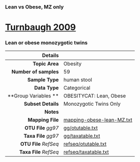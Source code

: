 ### Lean vs Obese, MZ only
# [Turnbaugh 2009]( ../docs/turnbaugh_twins.html )
### Lean or obese monozygotic twins

| Details                   |                                                           |
| ------------------------: |-----------------------------------------------------------|
| **Topic Area**                | Obesity                                                |
| **Number of samples**         | 59                                         |
| **Sample Type**               | human stool                                         |
| **Data Type**                 | Categorical                                           |
| **Group Variables **          | OBESITYCAT: Lean, Obese                                           |
| **Subset Details**            | Monozygotic Twins Only                                  |
| **Notes**                     |                                          |
| **Mapping File**              | [mapping-obese-lean-MZ.txt]( ../datasets/turnbaugh_twins/mapping-obese-lean-MZ.txt)        |
| **OTU File** *gg97*           | [gg/otutable.txt]( ../datasets/turnbaugh_twins/gg/otutable.txt)          |
| **Taxa File** *gg97*          | [gg/taxatable.txt]( ../datasets/turnbaugh_twins/gg/taxatable.txt)        |
| **OTU File** *RefSeq*         | [refseq/otutable.txt]( ../datasets/turnbaugh_twins/refseq/otutable.txt)  |
| **Taxa File** *RefSeq*        | [refseq/taxatable.txt]( ../datasets/turnbaugh_twins/refseq/taxatable.txt)|